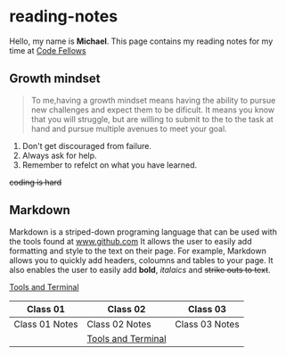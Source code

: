# reading-notes
Hello, my name is **Michael**. This page contains my reading notes for my time at
[Code Fellows](https://www.codefellows.org/)
## Growth mindset ##
>To me,having a growth mindset means having the ability to pursue new challenges and expect them to be dificult. 
It means you know that you will struggle, but are willing to submit to the to the task at hand and pursue multiple avenues to meet your goal.  

1. Don't get discouraged from failure.
1. Always ask for help.
1. Remember to refelct on what you have learned.
  
~~coding is hard~~
## Markdown ##
Markdown is a striped-down programing language that can be used with the tools found at www.github.com
It allows the user to easily add formatting and style to the text on their page. For example, Markdown allows you to quickly add headers, coloumns and tables to your page. It also enables the user to easily add **bold**, *italaics* and ~~strike outs to text~~.


[Tools and Terminal](tools-terminal.md)

Class 01 | Class 02 | Class 03
-------- | ---------|---------|
Class 01 Notes | Class 02 Notes | Class 03 Notes
               | [Tools and Terminal](tools-terminal.md)|
